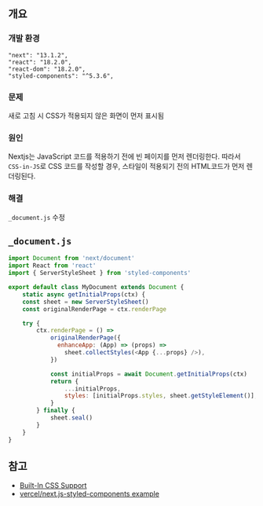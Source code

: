 ## 개요
### 개발 환경
```
"next": "13.1.2",
"react": "18.2.0",
"react-dom": "18.2.0",
"styled-components": "^5.3.6",
```

### 문제
새로 고침 시 CSS가 적용되지 않은 화면이 먼저 표시됨

### 원인
Nextjs는 JavaScript 코드를 적용하기 전에 빈 페이지를 먼저 렌더링한다. 따라서 `CSS-in-JS`로 CSS 코드를 작성할 경우, 스타일이 적용되기 전의 HTML코드가 먼저 렌더링된다.

### 해결
`_document.js` 수정


## `_document.js`

```js
import Document from 'next/document'
import React from 'react'
import { ServerStyleSheet } from 'styled-components'

export default class MyDocument extends Document {
	static async getInitialProps(ctx) {
	const sheet = new ServerStyleSheet()
	const originalRenderPage = ctx.renderPage

	try {
		ctx.renderPage = () =>
			originalRenderPage({
			  enhanceApp: (App) => (props) =>
				sheet.collectStyles(<App {...props} />),
			})

			const initialProps = await Document.getInitialProps(ctx)
			return {
				...initialProps,
				styles: [initialProps.styles, sheet.getStyleElement()],
			}
		} finally {
			sheet.seal()
		}
	}
}
```


## 참고
- [Built-In CSS Support](https://nextjs.org/docs/basic-features/built-in-css-support)
- [vercel/next.js-styled-components example](https://github.com/vercel/next.js/blob/canary/examples/with-styled-components/pages/_document.tsx)
